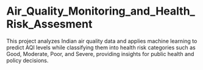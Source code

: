 # Air_Quality_Monitoring_and_Health_Risk_Assesment
This project analyzes Indian air quality data and applies machine learning to predict AQI levels while classifying them into health risk categories such as Good, Moderate, Poor, and Severe, providing insights for public health and policy decisions.
